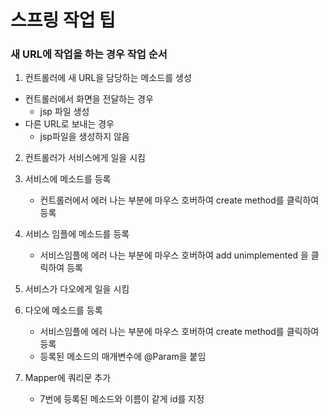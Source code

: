 # 스프링 작업 팁

### 새 URL에 작업을 하는 경우 작업 순서

1. 컨트롤러에 새 URL을 담당하는 메소드를 생성
  * 컨트롤러에서 화면을 전달하는 경우
    * jsp 파일 생성
  * 다른 URL로 보내는 경우
    * jsp파일을 생성하지 않음
2. 컨트롤러가 서비스에게 일을 시킴
3. 서비스에 메소드를 등록
   * 컨트롤러에서 에러 나는 부분에 마우스 호버하여 create method를 클릭하여 등록

4. 서비스 임플에 메소드를 등록
   * 서비스임플에 에러 나는 부분에 마우스 호버하여 add unimplemented 을 클릭하여 등록

5. 서비스가 다오에게 일을 시킴

6. 다오에 메소드를 등록
   * 서비스임플에 에러 나는 부분에 마우스 호버하여 create method를 클릭하여 등록
   * 등록된 메소드의 매개변수에 @Param을 붙임

7. Mapper에 쿼리문 추가
   * 7번에 등록된 메소드와 이름이 같게 id를 지정